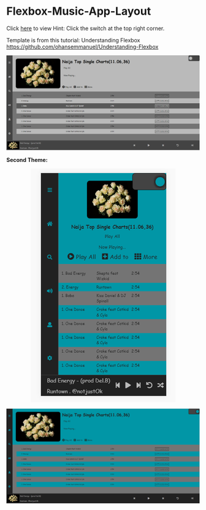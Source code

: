 # Flexbox-Music-App-Layout
Click <a href="https:github.com/horppe/Flexbox+Music+App+Layout">here</a> to view
Hint: Click the switch at the top right corner.

Template is from this tutorial: 
Understanding Flexbox
https://github.com/ohansemmanuel/Understanding-Flexbox

![Alt text](images/readme-one.png?raw=true "Desktop View")

<b>Second Theme:</b>

<p style="text-align:center"><img src="./images/readme-three.png?raw=true" alt="Mobile View" /></p>

![Alt text](images/readme-two.png?raw=true "Desktop View")
